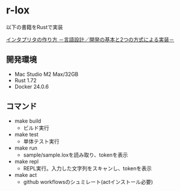 # r-lox

以下の書籍をRustで実装

[インタプリタの作り方 －言語設計／開発の基本と2つの方式による実装－](https://www.amazon.co.jp/gp/product/4295017876/ref=ppx_yo_dt_b_asin_title_o01_s00?ie=UTF8&psc=1)

## 開発環境

* Mac Studio M2 Max/32GB
* Rust 1.72
* Docker 24.0.6

## コマンド

* make build
  * ビルド実行
* make test
  * 単体テスト実行
* make run
  * sample/sample.loxを読み取り、tokenを表示
* make repl
  * REPL実行。入力した文字列をスキャンし、tokenを表示
* make act
  * github workflowsのシュミレート(actインストール必要)
